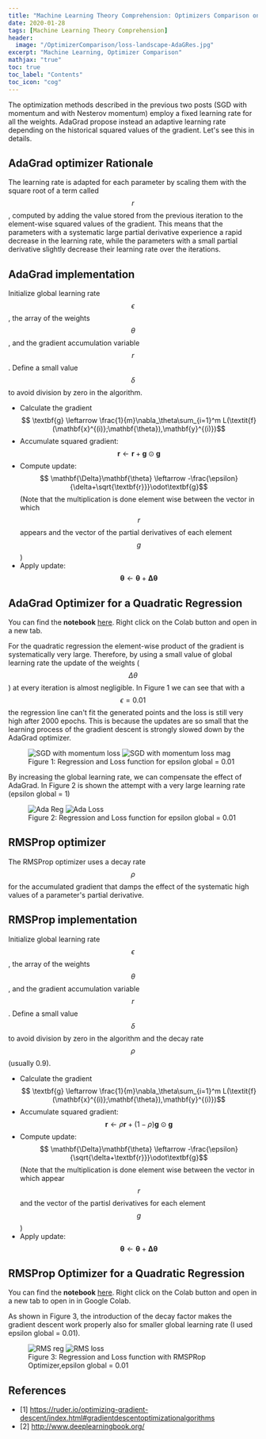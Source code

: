 ```yaml
---
title: "Machine Learning Theory Comprehension: Optimizers Comparison on a Quadratic Regression, AdaGrad and RMSProp"                
date: 2020-01-28
tags: [Machine Learning Theory Comprehension]
header:
  image: "/OptimizerComparison/loss-landscape-AdaGRes.jpg"
excerpt: "Machine Learning, Optimizer Comparison"
mathjax: "true"
toc: true
toc_label: "Contents"
toc_icon: "cog"
---
```


The optimization methods described in the previous two posts (SGD with momentum and with Nesterov momentum) employ a fixed learning rate for all the weights.
AdaGrad propose instead an adaptive learning rate depending on the historical squared values of the gradient. Let's see this in details.

## AdaGrad optimizer Rationale

The learning rate is adapted for each parameter by scaling them with the square root of a term called $$r$$, computed by adding the value stored from the previous iteration to the element-wise squared values of the gradient. This means that the parameters with a systematic large partial derivative experience a rapid decrease in the learning rate, while the parameters with a small partial derivative slightly decrease their learning rate over the iterations.


## AdaGrad implementation

Initialize global learning rate $$\epsilon$$, the array of the weights $$\theta$$, and the gradient accumulation variable $$r$$.
Define a small value $$\delta$$ to avoid division by zero in the algorithm.
* Calculate the gradient
$$ \textbf{g} \leftarrow \frac{1}{m}\nabla_\theta\sum_{i=1}^m L(\textit{f} (\mathbf{x}^{(i)};\mathbf{\theta}),\mathbf{y}^{(i)})$$
* Accumulate squared gradient:
$$ \textbf{r} \leftarrow \textbf{r}+\textbf{g}\odot\textbf{g}$$
* Compute update:
$$ \mathbf{\Delta}\mathbf{\theta} \leftarrow -\frac{\epsilon}{\delta+\sqrt{\textbf{r}}}\odot\textbf{g}$$
(Note that the multiplication is done element wise between the vector in which $$r$$ appears and the vector of the partial derivatives of each element $$g$$)
* Apply update:
$$ \mathbf{\theta} \leftarrow \mathbf{\theta}+\mathbf{\Delta}\mathbf{\theta} $$


## AdaGrad Optimizer for a Quadratic Regression

You can find the **notebook** [here](https://github.com/DavideDaz/TokyoDataScience/blob/master/Assignments/Gradient%20Descent%20Assignment/Basis%20Neural%20Network%20-%20Quadratic%20-%20AdaGrad.ipynb). Right click on the Colab button and open in a new tab.

For the quadratic regression the element-wise product of the gradient is systematically very large. Therefore, by using a small value of global learning rate the update of the weights ($$\Delta\theta$$) at every iteration is almost negligible. In Figure 1 we can see that with a $$\epsilon = 0.01$$ the regression line can't fit the generated points  and the loss is still very high after 2000 epochs. This is because the updates are so small that the learning process of the gradient descent is strongly slowed down by the AdaGrad optimizer.

<figure class="half full">
<img src="{{ site.url }}{{ site.baseurl }}/OptimizerComparison/AdaReg01.png" alt="SGD with momentum loss">
<img src="{{ site.url }}{{ site.baseurl }}/OptimizerComparison/AdaLoss01.png" alt="SGD with momentum loss mag">
<figcaption>Figure 1: Regression and Loss function for epsilon global = 0.01</figcaption>
</figure>

By increasing the global learning rate, we can compensate the effect of AdaGrad. In Figure 2 is shown the attempt with a very large learning rate (epsilon global = 1)

<figure class="half full">
<img src="{{ site.url }}{{ site.baseurl }}/OptimizerComparison/AdaReg1.png" alt="Ada Reg">
<img src="{{ site.url }}{{ site.baseurl }}/OptimizerComparison/AdaLoss1.png" alt="Ada Loss">
<figcaption>Figure 2: Regression and Loss function for epsilon global = 0.01</figcaption>
</figure>

## RMSProp optimizer

The RMSProp optimizer uses a decay rate $$\rho$$ for the accumulated gradient that damps the effect of the systematic high values of a parameter's partial derivative.

## RMSProp implementation

Initialize global learning rate $$\epsilon$$, the array of the weights $$\theta$$, and the gradient accumulation variable $$r$$.
Define a small value $$\delta$$ to avoid division by zero in the algorithm and the decay rate $$\rho$$ (usually 0.9).
* Calculate the gradient
$$ \textbf{g} \leftarrow \frac{1}{m}\nabla_\theta\sum_{i=1}^m L(\textit{f} (\mathbf{x}^{(i)};\mathbf{\theta}),\mathbf{y}^{(i)})$$
* Accumulate squared gradient:
$$ \textbf{r} \leftarrow \rho\textbf{r}+(1-\rho)\textbf{g}\odot\textbf{g}$$
* Compute update:
$$ \mathbf{\Delta}\mathbf{\theta} \leftarrow -\frac{\epsilon}{\sqrt{\delta+\textbf{r}}}\odot\textbf{g}$$
(Note that the multiplication is done element wise between the vector in which appear $$r$$ and the vector of the partisl derivatives for each element $$g$$)
* Apply update:
$$ \mathbf{\theta} \leftarrow \mathbf{\theta}+\mathbf{\Delta}\mathbf{\theta} $$

## RMSProp Optimizer for a Quadratic Regression

You can find the **notebook** [here](https://github.com/DavideDaz/TokyoDataScience/blob/master/Assignments/Gradient%20Descent%20Assignment/Basis%20Neural%20Network%20-%20Quadratic%20-%20RMSProp.ipynb). Right click on the Colab button and open in a new tab to open in in Google Colab.

As shown in Figure 3, the introduction of the decay factor makes the gradient descent work properly also for smaller global learning rate (I used epsilon global = 0.01).

<figure class="half full">
<img src="{{ site.url }}{{ site.baseurl }}/OptimizerComparison/RMSReg01.png" alt="RMS reg">
<img src="{{ site.url }}{{ site.baseurl }}/OptimizerComparison/RMSLoss01.png" alt="RMS loss">
<figcaption>Figure 3: Regression and Loss function with RMSPRop Optimizer,epsilon global = 0.01</figcaption>
</figure>

## References

+ [1] https://ruder.io/optimizing-gradient-descent/index.html#gradientdescentoptimizationalgorithms
+ [2] http://www.deeplearningbook.org/
